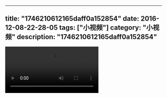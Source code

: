 
---
title: "1746210612165daff0a152854"
date: 2016-12-08-22-28-05
tags: ["小视频"]
category: "小视频"
description: "1746210612165daff0a152854"
---
<video src="http://ohtsqip0g.bkt.clouddn.com/1746210612165daff0a152854.mp4" controls="controls"></video>
